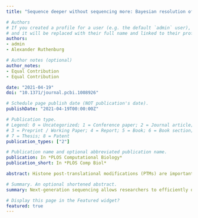 ```yaml
---
title: "Sequence deeper without sequencing more: Bayesian resolution of ambiguously mapped reads"

# Authors
# If you created a profile for a user (e.g. the default `admin` user), write the username (folder name) here 
# and it will be replaced with their full name and linked to their profile.
authors:
- admin
- Alexander Ruthenburg

# Author notes (optional)
author_notes:
- Equal Contribution
- Equal Contribution

date: "2021-04-19"
doi: "10.1371/journal.pcbi.1008926"

# Schedule page publish date (NOT publication's date).
publishDate: "2021-04-19T00:00:00Z"

# Publication type.
# Legend: 0 = Uncategorized; 1 = Conference paper; 2 = Journal article;
# 3 = Preprint / Working Paper; 4 = Report; 5 = Book; 6 = Book section;
# 7 = Thesis; 8 = Patent
publication_types: ["2"]

# Publication name and optional abbreviated publication name.
publication: In *PLOS Computational Biology*
publication_short: In *PLOS Comp Biol*

abstract: Histone post-translational modifications (PTMs) are important genomic regulators often studied by chromatin immunoprecipitation (ChIP), whereby their locations and relative abundance are inferred by antibody capture of nucleosomes and associated DNA. However, the specificity of antibodies within these experiments has not been systematically studied. Here, we use histone peptide arrays and internally calibrated ChIP (ICeChIP) to characterize 52 commercial antibodies purported to distinguish the H3K4 methylforms (me1, me2, and me3, with each ascribed distinct biological functions). We find that many widely used antibodies poorly distinguish the methylforms and that high- and low-specificity reagents can yield dramatically different biological interpretations, resulting in substantial divergence from the literature for numerous H3K4 methylform paradigms. Using ICeChIP, we also discern quantitative relationships between enhancer H3K4 methylation and promoter transcriptional output and can measure global PTM abundance changes. Our results illustrate how poor antibody specificity contributes to the "reproducibility crisis," demonstrating the need for rigorous, platform-appropriate validation.

# Summary. An optional shortened abstract.
summary: Next-generation sequencing allows researchers to efficiently determine the sequences of hundreds of millions of short DNA fragments from an experiment. Many experiments use next-generation sequencing to count nucleic acid molecules in a population by sequencing small fragments of them and assigning them to different genomic features. To find the origins of those fragments, the corresponding sequences are aligned to the genome; these alignments can then be used in downstream analyses. However, this alignment process is complicated by the fact that the genome has many highly similar and repetitive sequences, making it difficult or impossible to unambiguously assign some sequences to a single genomic location. The common “solution” to this problem is to discard those sequencing reads that do not align to a single site; however, this can lead to significant biases and will hide an important part of the genome. To address this problem, we have developed SmartMap, which serves to process and appropriately weight the alignments of reads that map to more than one genomic location. This enables us to examine many genomic regions that were previously “invisible” to analysis and helps us draw new insights into the regulation and function of repetitive elements of the genome.

# Display this page in the Featured widget?
featured: true
---
```

